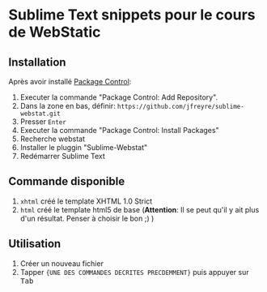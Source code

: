 Sublime Text snippets pour le cours de WebStatic
===============


## Installation



Après avoir installé [Package Control](https://sublime.wbond.net/installation#st2):

1. Executer la commande "Package Control: Add Repository".
2. Dans la zone en bas, définir: `https://github.com/jfreyre/sublime-webstat.git`
3. Presser `Enter`
4. Executer la commande "Package Control: Install Packages"
5. Recherche webstat
6. Installer le pluggin "Sublime-Webstat"
7. Redémarrer Sublime Text



## Commande disponible

1. `xhtml` créé le template XHTML 1.0 Strict
2. `html` créé le template html5 de base (**Attention**: Il se peut qu'il y ait plus d'un résultat. Penser à choisir le bon ;) )

## Utilisation


1. Créer un nouveau fichier
2. Tapper `{UNE DES COMMANDES DECRITES PRECDEMMENT}` puis appuyer sur <kbd>Tab</kbd>




